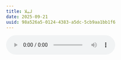 ```yaml
---
title: لیلا
date: 2025-09-21
uuid: 98a526a5-0124-4383-a5dc-5cb9aa1bb1f6 
---
```


<audio controls>
  <source src="blog-src/audio/leila.mp3" type="audio/mp3">
  </source>
</audio>